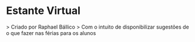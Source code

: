 <h1>Estante Virtual</h1>
> Criado por Raphael Bállico
> Com o intuito de disponibilizar sugestões de o que fazer nas férias para os alunos
